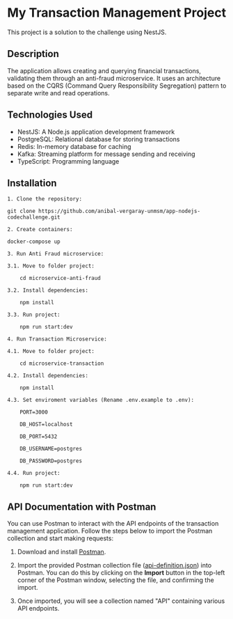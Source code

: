 # My Transaction Management Project
  
This project is a solution to the challenge using NestJS.

## Description

The application allows creating and querying financial transactions, validating them through an anti-fraud microservice. It uses an architecture based on the CQRS (Command Query Responsibility Segregation) pattern to separate write and read operations.

## Technologies Used

- NestJS: A Node.js application development framework
- PostgreSQL: Relational database for storing transactions
- Redis: In-memory database for caching
- Kafka: Streaming platform for message sending and receiving
- TypeScript: Programming language


## Installation

 ``1. Clone the repository:`` 

	git clone https://github.com/anibal-vergaray-unmsm/app-nodejs-codechallenge.git
 ``2. Create containers:`` 

	docker-compose up

 `3. Run Anti Fraud microservice:` 
 
 `3.1. Move to folder project:` 
 
		cd microservice-anti-fraud 
`3.2. Install dependencies:` 
 
		npm install
`3.3. Run project:`
 
		npm run start:dev
 `4. Run Transaction Microservice:`

 `4.1. Move to folder project:` 
 
		cd microservice-transaction 
`4.2. Install dependencies:` 
 
		npm install
`4.3. Set enviroment variables (Rename .env.example to .env):`
 
		PORT=3000

		DB_HOST=localhost

		DB_PORT=5432

		DB_USERNAME=postgres

		DB_PASSWORD=postgres
`4.4. Run project:`
 
		npm run start:dev

## API Documentation with Postman

You can use Postman to interact with the API endpoints of the transaction management application. Follow the steps below to import the Postman collection and start making requests:

1.  Download and install [Postman](https://www.postman.com/downloads/).
    
2.  Import the provided Postman collection file ([api-definition.json](https://github.com/anibal-vergaray-unmsm/app-nodejs-codechallenge/blob/main/microservice-transaction/postman/api-definiton.json)) into Postman. You can do this by clicking on the **Import** button in the top-left corner of the Postman window, selecting the file, and confirming the import.
    
3.  Once imported, you will see a collection named "API" containing various API endpoints.
    